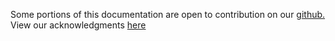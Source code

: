 Some portions of this documentation are open to contribution on our [github.](https://github.com/teverse/docs) View our acknowledgments [here](https://teverse.com/acknowledgements)
